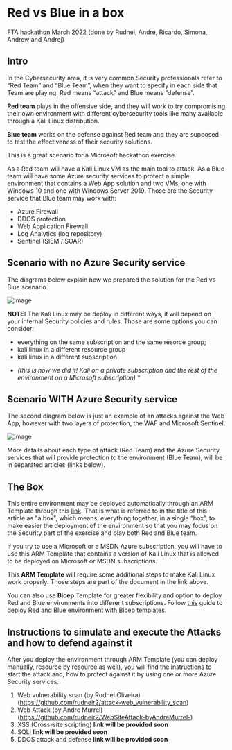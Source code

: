 # Red vs Blue in a box
FTA hackathon March 2022 (done by Rudnei, Andre, Ricardo, Simona, Andrew and Andrej)

## Intro

In the Cybersecurity area, it is very common Security professionals refer to “Red Team” and “Blue Team”, when they want to specify in each side that Team are playing. Red means “attack” and Blue means “defense”.

**Red team** plays in the offensive side, and they will work to try compromising their own environment with different cybersecurity tools like many available through a Kali Linux distribution.

**Blue team** works on the defense against Red team and they are supposed to test the effectiveness of their security solutions.

This is a great scenario for a Microsoft hackathon exercise.

As a Red team will have a Kali Linux VM as the main tool to attack. As a Blue team will have some Azure security services to protect a simple environment that contains a Web App solution and two VMs, one with Windows 10 and one with Windows Server 2019. Those are the Security service that Blue team may work with:

-	Azure Firewall
-	DDOS protection
-	Web Application Firewall
-	Log Analytics (log repository)
-	Sentinel (SIEM / SOAR)

## Scenario with no Azure Security service
The diagrams below explain how we prepared the solution for the Red vs Blue scenario.

![image](https://user-images.githubusercontent.com/97529152/157374253-d4e03fc9-6dcb-483a-b5c4-86eae951cb2f.png)

**NOTE:**
The Kali Linux may be deploy in different ways, it will depend on your internal Security policies and rules. Those are some options you can consider:
- everything on the same subscription and the same resorce group;
- kali linux in a different resource group
- kali linux in a different subscription 
* *(this is how we did it! Kali on a private subscription and the rest of the environment on a Microsoft subscription)* *

## Scenario WITH Azure Security service
The second diagram below is just an example of an attacks against the Web App, however with two layers of protection, the WAF and Microsoft Sentinel.

![image](https://user-images.githubusercontent.com/97529152/157374378-cefbb1fa-9eb9-491f-8b28-9452dd798c95.png)

More details about each type of attack (Red Team) and the Azure Security services that will provide protection to the environment (Blue Team), will be in separated articles (links below).

## The Box

This entire environment may be deployed automatically through an ARM Template through this [link](arm-teamplate-instructions.md). That is what is referred to in the title of this article as "a box", which means, everything together, in a single “box”, to make easier the deployment of the environment so that you may focus on the Security part of the exercise and play both Red and Blue team.

If you try to use a Microsoft or a MSDN Azure subscription, you will have to use this ARM Template that contains a version of Kali Linux that is allowed to be deployed on Microsoft or MSDN subscriptions.

This **ARM Template** will require some additional steps to make Kali Linux work properly. Those steps are part of the document in the link above.

You can also use **Bicep** Template for greater flexibility and option to deploy Red and Blue environments into different subscriptions. Follow [this](./deployment-bicep/bicepdeployment.md) guide to deploy Red and Blue environment with Bicep templates.

## Instructions to simulate and execute the Attacks and how to defend against it

After you deploy the environment through ARM Template (you can deploy manually, resource by resource as well), you will find the instructions to start the attack and, how to protect against it by using one or more Azure Security services.

1.	Web vulnerability scan (by Rudnei Oliveira) (https://github.com/rudneir2/attack-web_vulnerability_scan)
2.	Web Attack (by Andre Murrel) (https://github.com/rudneir2/WebSiteAttack-byAndreMurrel-)
3.	XSS (Cross-site scripting) **link will be provided soon**
4.	SQLi **link will be provided soon**
5.	DDOS attack and defense **link will be provided soon**






